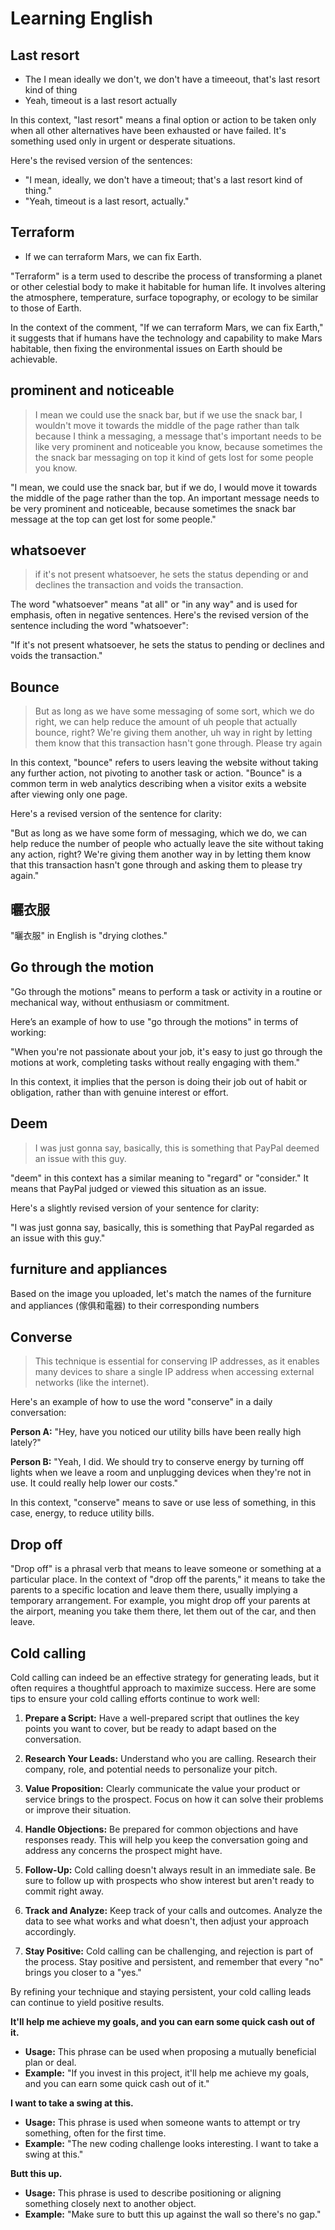 # Learning English

## Last resort

- The I mean ideally we don't, we don't have a timeeout, that's last resort kind of thing
- Yeah, timeout is a last resort actually 

In this context, "last resort" means a final option or action to be taken only when all other alternatives have been exhausted or have failed. It's something used only in urgent or desperate situations.

Here's the revised version of the sentences:

- "I mean, ideally, we don't have a timeout; that's a last resort kind of thing."
- "Yeah, timeout is a last resort, actually."



## Terraform 

- If we can terraform Mars, we can fix Earth.

"Terraform" is a term used to describe the process of transforming a planet or other celestial body to make it habitable for human life. It involves altering the atmosphere, temperature, surface topography, or ecology to be similar to those of Earth.

In the context of the comment, "If we can terraform Mars, we can fix Earth," it suggests that if humans have the technology and capability to make Mars habitable, then fixing the environmental issues on Earth should be achievable.



## prominent and noticeable

> I  mean we could use the snack bar, but if we use the snack bar, I wouldn't move it towards the middle of the page rather than talk because I think a messaging, a message that's important needs to be like very prominent and noticeable you know, because sometimes the the snack bar messaging on top it kind of gets lost for some people you know.

"I mean, we could use the snack bar, but if we do, I would move it towards the middle of the page rather than the top. An important message needs to be very prominent and noticeable, because sometimes the snack bar message at the top can get lost for some people."



## whatsoever

> if it's not present whatsoever, he sets the status depending or and declines the transaction and voids the transaction.

The word "whatsoever" means "at all" or "in any way" and is used for emphasis, often in negative sentences. Here's the revised version of the sentence including the word "whatsoever":

"If it's not present whatsoever, he sets the status to pending or declines and voids the transaction."



## Bounce

> But as long as we have some messaging of some sort, which we do right, we can help reduce the amount of uh people that actually bounce, right? We're giving them another, uh way in right by letting them know that this transaction hasn't gone through. Please try again

In this context, "bounce" refers to users leaving the website without taking any further action, not pivoting to another task or action. "Bounce" is a common term in web analytics describing when a visitor exits a website after viewing only one page.

Here's a revised version of the sentence for clarity:

"But as long as we have some form of messaging, which we do, we can help reduce the number of people who actually leave the site without taking any action, right? We're giving them another way in by letting them know that this transaction hasn't gone through and asking them to please try again."



## 曬衣服

"曬衣服" in English is "drying clothes."



## Go through the motion

"Go through the motions" means to perform a task or activity in a routine or mechanical way, without enthusiasm or commitment.

Here’s an example of how to use "go through the motions" in terms of working:

"When you're not passionate about your job, it's easy to just go through the motions at work, completing tasks without really engaging with them."

In this context, it implies that the person is doing their job out of habit or obligation, rather than with genuine interest or effort.



## Deem

> I was just gonna say, basically, this is something that PayPal deemed an issue with this guy.

"deem" in this context has a similar meaning to "regard" or "consider." It means that PayPal judged or viewed this situation as an issue.

Here's a slightly revised version of your sentence for clarity:

"I was just gonna say, basically, this is something that PayPal regarded as an issue with this guy."



## furniture and appliances

Based on the image you uploaded, let's match the names of the furniture and appliances (傢俱和電器) to their corresponding numbers



## Converse

> This technique is essential for conserving IP addresses, as it enables many devices to share a single IP address when accessing external networks (like the internet).

Here's an example of how to use the word "conserve" in a daily conversation:

**Person A:** "Hey, have you noticed our utility bills have been really high lately?"

**Person B:** "Yeah, I did. We should try to conserve energy by turning off lights when we leave a room and unplugging devices when they're not in use. It could really help lower our costs."

In this context, "conserve" means to save or use less of something, in this case, energy, to reduce utility bills.

## Drop off

"Drop off" is a phrasal verb that means to leave someone or something at a particular place. In the context of "drop off the parents," it means to take the parents to a specific location and leave them there, usually implying a temporary arrangement. For example, you might drop off your parents at the airport, meaning you take them there, let them out of the car, and then leave.

## Cold calling

Cold calling can indeed be an effective strategy for generating leads, but it often requires a thoughtful approach to maximize success. Here are some tips to ensure your cold calling efforts continue to work well:

1. **Prepare a Script:** Have a well-prepared script that outlines the key points you want to cover, but be ready to adapt based on the conversation.

2. **Research Your Leads:** Understand who you are calling. Research their company, role, and potential needs to personalize your pitch.

3. **Value Proposition:** Clearly communicate the value your product or service brings to the prospect. Focus on how it can solve their problems or improve their situation.

4. **Handle Objections:** Be prepared for common objections and have responses ready. This will help you keep the conversation going and address any concerns the prospect might have.

5. **Follow-Up:** Cold calling doesn't always result in an immediate sale. Be sure to follow up with prospects who show interest but aren't ready to commit right away.

6. **Track and Analyze:** Keep track of your calls and outcomes. Analyze the data to see what works and what doesn't, then adjust your approach accordingly.

7. **Stay Positive:** Cold calling can be challenging, and rejection is part of the process. Stay positive and persistent, and remember that every "no" brings you closer to a "yes."

By refining your technique and staying persistent, your cold calling leads can continue to yield positive results.

**It'll help me achieve my goals, and you can earn some quick cash out of it.**

- **Usage:** This phrase can be used when proposing a mutually beneficial plan or deal.
- **Example:** "If you invest in this project, it'll help me achieve my goals, and you can earn some quick cash out of it."

**I want to take a swing at this.**

- **Usage:** This phrase is used when someone wants to attempt or try something, often for the first time.
- **Example:** "The new coding challenge looks interesting. I want to take a swing at this."

**Butt this up.**

- **Usage:** This phrase is used to describe positioning or aligning something closely next to another object.
- **Example:** "Make sure to butt this up against the wall so there's no gap."
